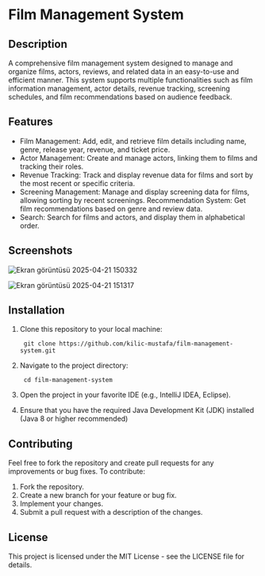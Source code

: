 # Film Management System

## Description

A comprehensive film management system designed to manage and organize films, actors, reviews, and related data in an easy-to-use and efficient manner. This system supports multiple functionalities such as film information management, actor details, revenue tracking, screening schedules, and film recommendations based on audience feedback.

## Features

- Film Management: Add, edit, and retrieve film details including name, genre, release year, revenue, and ticket price.
- Actor Management: Create and manage actors, linking them to films and tracking their roles.
- Revenue Tracking: Track and display revenue data for films and sort by the most recent or specific criteria.
- Screening Management: Manage and display screening data for films, allowing sorting by recent screenings.
Recommendation System: Get film recommendations based on genre and review data.
- Search: Search for films and actors, and display them in alphabetical order.

## Screenshots

![Ekran görüntüsü 2025-04-21 150332](https://github.com/user-attachments/assets/fb3ded53-1faa-4ac6-a06b-7b63b3330d88)

![Ekran görüntüsü 2025-04-21 151317](https://github.com/user-attachments/assets/4a0fba3b-88d6-46fb-afb5-331dc27b23f6)


## Installation

1. Clone this repository to your local machine:

        git clone https://github.com/kilic-mustafa/film-management-system.git

2. Navigate to the project directory:

        cd film-management-system

3. Open the project in your favorite IDE (e.g., IntelliJ IDEA, Eclipse).

4. Ensure that you have the required Java Development Kit (JDK) installed (Java 8 or higher recommended)

## Contributing

Feel free to fork the repository and create pull requests for any improvements or bug fixes. To contribute:

1. Fork the repository.
2. Create a new branch for your feature or bug fix.
3. Implement your changes.
4. Submit a pull request with a description of the changes.
## License

This project is licensed under the MIT License - see the LICENSE file for details.
